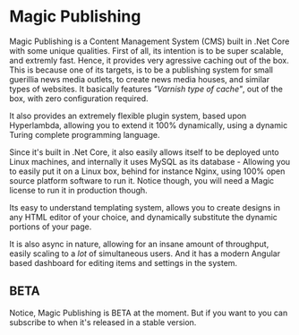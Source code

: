 
# Magic Publishing

Magic Publishing is a Content Management System (CMS) built in .Net Core with some unique qualities. First of all,
its intention is to be super scalable, and extremly fast. Hence, it provides very agressive caching out of the box.
This is because one of its targets, is to be a publishing system for small guerillia news media outlets, to create
news media houses, and similar types of websites. It basically features _"Varnish type of cache"_, out of the box,
with zero configuration required.

It also provides an extremely flexible plugin system, based upon Hyperlambda, allowing you to extend it 100%
dynamically, using a dynamic Turing complete programming language.

Since it's built in .Net Core, it also easily allows itself to be deployed unto Linux machines, and internally it
uses MySQL as its database - Allowing you to easily put it on a Linux box, behind for instance Nginx, using 100%
open source platform software to run it. Notice though, you will need a Magic license to run it in production though.

Its easy to understand templating system, allows you to create designs in any HTML editor of your choice, and
dynamically substitute the dynamic portions of your page.

It is also async in nature, allowing for an insane amount of throughput, easily scaling to a _lot_ of simultaneous
users. And it has a modern Angular based dashboard for editing items and settings in the system.

## BETA

Notice, Magic Publishing is BETA at the moment. But if you want to you can subscribe to when it's released in
a stable version.
